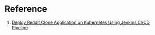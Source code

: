 # Reference

1. [Deploy Reddit Clone Application on Kubernetes Using Jenkins CI/CD Pipeline](https://aakibkhan1.medium.com/deploy-reddit-clone-application-on-kubernetes-using-jenkins-ci-cd-pipeline-e8d00aa9e0db)
